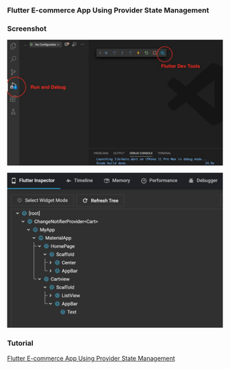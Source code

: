 ### Flutter E-commerce App Using Provider State Management

### Screenshot

![Run Flutter app in Debug mode](/screenshots/flutter-debug-dev-tools.jpg)

![Flutter Widget Tree in Dev Tools](/screenshots/flutter-widget-tree-devtools.jpg)


### Tutorial

[Flutter E-commerce App Using Provider State Management](https://www.fullstackblog.in/flutter-e-commerce-app-using-provider-state-management/)

